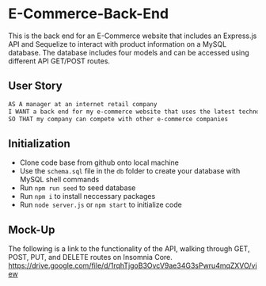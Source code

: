 # E-Commerce-Back-End

This is the back end for an E-Commerce website that includes an Express.js API and Sequelize to interact with product information on a MySQL database. The database includes four models and can be accessed using different API GET/POST routes.

## User Story

```md
AS A manager at an internet retail company
I WANT a back end for my e-commerce website that uses the latest technologies
SO THAT my company can compete with other e-commerce companies
```

## Initialization

* Clone code base from github onto local machine
* Use the `schema.sql` file in the `db` folder to create your database with MySQL shell commands
* Run `npm run seed` to seed database 
* Run `npm i` to install neccessary packages
* Run `node server.js` or `npm start` to initialize code

## Mock-Up

The following is a link to the functionality of the API, walking through GET, POST, PUT, and DELETE routes on Insomnia Core.
https://drive.google.com/file/d/1rqhTjgoB3OvcV9ae34G3sPwru4mqZXVO/view



